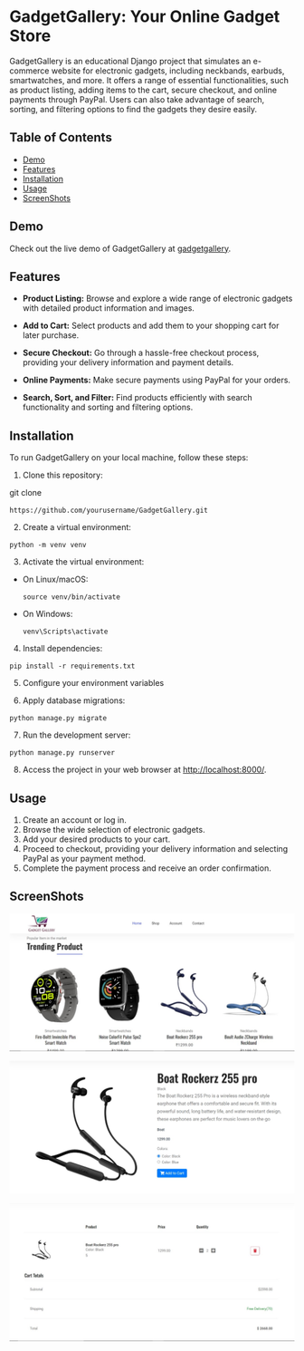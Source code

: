 # GadgetGallery: Your Online Gadget Store



GadgetGallery is an educational Django project that simulates an e-commerce website for electronic gadgets, including neckbands, earbuds, smartwatches, and more. It offers a range of essential functionalities, such as product listing, adding items to the cart, secure checkout, and online payments through PayPal. Users can also take advantage of search, sorting, and filtering options to find the gadgets they desire easily.

## Table of Contents
- [Demo](#demo)
- [Features](#features)
- [Installation](#installation)
- [Usage](#usage)
- [ScreenShots](#ScreenShots)


## Demo

Check out the live demo of GadgetGallery at [gadgetgallery](https://gadgetgallery.online/).

## Features

- **Product Listing:** Browse and explore a wide range of electronic gadgets with detailed product information and images.

- **Add to Cart:** Select products and add them to your shopping cart for later purchase.

- **Secure Checkout:** Go through a hassle-free checkout process, providing your delivery information and payment details.

- **Online Payments:** Make secure payments using PayPal for your orders.

- **Search, Sort, and Filter:** Find products efficiently with search functionality and sorting and filtering options.

## Installation

To run GadgetGallery on your local machine, follow these steps:

1. Clone this repository:

git clone 
```
https://github.com/yourusername/GadgetGallery.git
```
2. Create a virtual environment:
```
python -m venv venv
```

3. Activate the virtual environment:
- On Linux/macOS:
  ```
  source venv/bin/activate
  ```
- On Windows:
  ```
  venv\Scripts\activate
  ```

4. Install dependencies:
```
pip install -r requirements.txt
```

5. Configure your environment variables


6. Apply database migrations:
```
python manage.py migrate
```

7. Run the development server:
```
python manage.py runserver

```
8. Access the project in your web browser at [http://localhost:8000/](http://localhost:8000/).

## Usage

1. Create an account or log in.
2. Browse the wide selection of electronic gadgets.
3. Add your desired products to your cart.
4. Proceed to checkout, providing your delivery information and selecting PayPal as your payment method.
5. Complete the payment process and receive an order confirmation.


## ScreenShots


![Homepage](screenshots/home.jpg)


![Homepage](screenshots/product.jpg)


![Homepage](screenshots/cart.jpg)